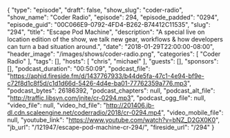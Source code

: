 {
  "type": "episode",
  "draft": false,
  "show_slug": "coder-radio",
  "show_name": "Coder Radio",
  "episode": 294,
  "episode_padded": "0294",
  "episode_guid": "00C066E9-0792-4FD4-B262-B74412C11535",
  "slug": "294",
  "title": "Escape Pod Machine",
  "description": "A special live on location edition of the show, we talk new gear, workflows & how developers can turn a bad situation around.",
  "date": "2018-01-29T22:00:00-08:00",
  "header_image": "/images/shows/coder-radio.png",
  "categories": [
    "Coder Radio"
  ],
  "tags": [],
  "hosts": [
    "chris",
    "michael"
  ],
  "guests": [],
  "sponsors": [],
  "podcast_duration": "00:50:09",
  "podcast_file": "https://aphid.fireside.fm/d/1437767933/b44de5fa-47c1-4e94-bf9e-c72f8d1c8f5d/c1d1d66d-5426-4d4e-ba01-77762359a776.mp3",
  "podcast_bytes": 26186392,
  "podcast_chapters": null,
  "podcast_alt_file": "http://traffic.libsyn.com/jnite/cr-0294.mp3",
  "podcast_ogg_file": null,
  "video_file": null,
  "video_hd_file": "http://201406.jb-dl.cdn.scaleengine.net/coderradio/2018/cr-0294.mp4",
  "video_mobile_file": null,
  "youtube_link": "https://www.youtube.com/watch?v=bNZ_D2GX0K0",
  "jb_url": "/121947/escape-pod-machine-cr-294/",
  "fireside_url": "/294"
}

